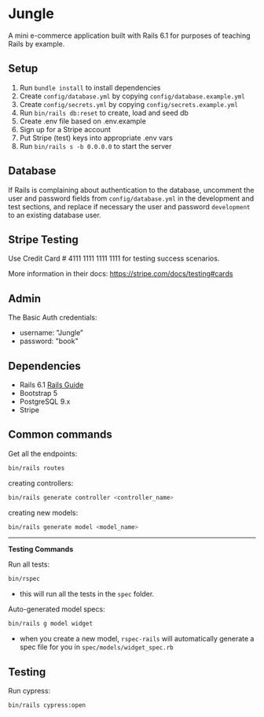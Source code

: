 # Jungle

A mini e-commerce application built with Rails 6.1 for purposes of teaching Rails by example.

## Setup

1. Run `bundle install` to install dependencies
2. Create `config/database.yml` by copying `config/database.example.yml`
3. Create `config/secrets.yml` by copying `config/secrets.example.yml`
4. Run `bin/rails db:reset` to create, load and seed db
5. Create .env file based on .env.example
6. Sign up for a Stripe account
7. Put Stripe (test) keys into appropriate .env vars
8. Run `bin/rails s -b 0.0.0.0` to start the server

## Database

If Rails is complaining about authentication to the database, uncomment the user and password fields from `config/database.yml` in the development and test sections, and replace if necessary the user and password `development` to an existing database user.

## Stripe Testing

Use Credit Card # 4111 1111 1111 1111 for testing success scenarios.

More information in their docs: <https://stripe.com/docs/testing#cards>



## Admin

The Basic Auth credentials:

- username: "Jungle"
- password: "book"

## Dependencies

- Rails 6.1 [Rails Guide](http://guides.rubyonrails.org/v6.1/)
- Bootstrap 5
- PostgreSQL 9.x
- Stripe

## Common commands

Get all the endpoints:
```bash
bin/rails routes
```
creating controllers:
```bash
bin/rails generate controller <controller_name>
```

creating new models:
```bash
bin/rails generate model <model_name>
```
---

**Testing Commands**

Run all tests:
```bash
bin/rspec
```
- this will run all the tests in the `spec` folder.


Auto-generated model specs:
```bash
bin/rails g model widget
```
- when you create a new model, `rspec-rails` will automatically generate a spec file for you in `spec/models/widget_spec.rb`


## Testing

Run cypress:
```bash
bin/rails cypress:open
```